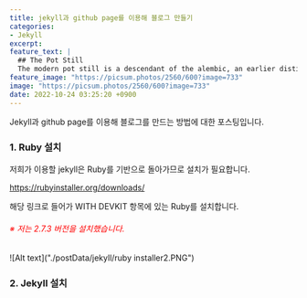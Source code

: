 ```yaml
---
title: jekyll과 github page를 이용해 블로그 만들기
categories:
- Jekyll
excerpt:
feature_text: |
  ## The Pot Still
  The modern pot still is a descendant of the alembic, an earlier distillation device
feature_image: "https://picsum.photos/2560/600?image=733"
image: "https://picsum.photos/2560/600?image=733"
date: 2022-10-24 03:25:20 +0900
---
```


Jekyll과 github page를 이용해 블로그를 만드는 방법에 대한 포스팅입니다.

### 1. Ruby 설치

저희가 이용할 jekyll은 Ruby를 기반으로 돌아가므로 설치가 필요합니다.

<https://rubyinstaller.org/downloads/>

해당 링크로 들어가 WITH DEVKIT 항목에 있는 Ruby를 설치합니다.

###### <span style="color:red">※ 저는 2.7.3 버전을 설치했습니다.</span>

![Alt text]("./postData/jekyll/ruby installer2.PNG")
### 2. Jekyll 설치

